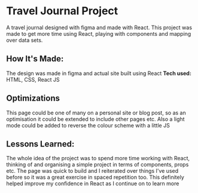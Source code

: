 # Travel Journal Project
A travel journal designed with figma and made with React.
This project was made to get more time using React, playing with components and mapping over data sets.


## How It's Made:
The design was made in figma and actual site built using React
**Tech used:** HTML, CSS, React JS


## Optimizations
This page could be one of many on a personal site or blog post, so as an optimisation it could be extended to include other pages etc. Also a light mode could be added to reverse the colour scheme with a little JS

## Lessons Learned:
The whole idea of the project was to spend more time working with React, thinking of and organising a simple project in terms of components, props etc. The page was quick to build and I reiterated over things I've used before so it was a great exercise in spaced repetition too. This definitely helped improve my confidence in React as I continue on to learn more





